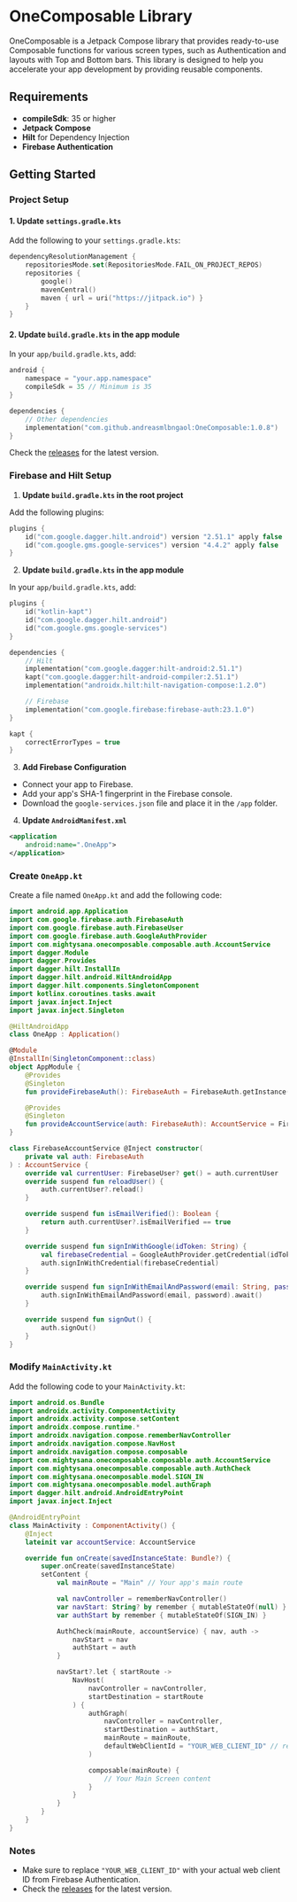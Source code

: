 
# OneComposable Library

OneComposable is a Jetpack Compose library that provides ready-to-use Composable functions for various screen types, such as Authentication and layouts with Top and Bottom bars. This library is designed to help you accelerate your app development by providing reusable components.

## Requirements

- **compileSdk**: 35 or higher
- **Jetpack Compose**
- **Hilt** for Dependency Injection
- **Firebase Authentication**

## Getting Started

### Project Setup

#### 1. Update `settings.gradle.kts`

Add the following to your `settings.gradle.kts`:

```kotlin
dependencyResolutionManagement {
    repositoriesMode.set(RepositoriesMode.FAIL_ON_PROJECT_REPOS)
    repositories {
        google()
        mavenCentral()
        maven { url = uri("https://jitpack.io") }
    }
}
```

#### 2. Update `build.gradle.kts` in the app module

In your `app/build.gradle.kts`, add:

```kotlin
android {
    namespace = "your.app.namespace"
    compileSdk = 35 // Minimum is 35
}

dependencies {
    // Other dependencies
    implementation("com.github.andreasmlbngaol:OneComposable:1.0.8")
}
```

Check the [releases](https://github.com/andreasmlbngaol/OneComposable/releases) for the latest version.

### Firebase and Hilt Setup

1. **Update `build.gradle.kts` in the root project**

Add the following plugins:

```kotlin
plugins {
    id("com.google.dagger.hilt.android") version "2.51.1" apply false
    id("com.google.gms.google-services") version "4.4.2" apply false
}
```

2. **Update `build.gradle.kts` in the app module**

In your `app/build.gradle.kts`, add:

```kotlin
plugins {
    id("kotlin-kapt")
    id("com.google.dagger.hilt.android")
    id("com.google.gms.google-services")
}

dependencies {
    // Hilt
    implementation("com.google.dagger:hilt-android:2.51.1")
    kapt("com.google.dagger:hilt-android-compiler:2.51.1")
    implementation("androidx.hilt:hilt-navigation-compose:1.2.0")

    // Firebase
    implementation("com.google.firebase:firebase-auth:23.1.0")
}

kapt {
    correctErrorTypes = true
}
```

3. **Add Firebase Configuration**

- Connect your app to Firebase.
- Add your app's SHA-1 fingerprint in the Firebase console.
- Download the `google-services.json` file and place it in the `/app` folder.

4. **Update `AndroidManifest.xml`**

```xml
<application
    android:name=".OneApp">
</application>
```

### Create `OneApp.kt`

Create a file named `OneApp.kt` and add the following code:

```kotlin
import android.app.Application
import com.google.firebase.auth.FirebaseAuth
import com.google.firebase.auth.FirebaseUser
import com.google.firebase.auth.GoogleAuthProvider
import com.mightysana.onecomposable.composable.auth.AccountService
import dagger.Module
import dagger.Provides
import dagger.hilt.InstallIn
import dagger.hilt.android.HiltAndroidApp
import dagger.hilt.components.SingletonComponent
import kotlinx.coroutines.tasks.await
import javax.inject.Inject
import javax.inject.Singleton

@HiltAndroidApp
class OneApp : Application()

@Module
@InstallIn(SingletonComponent::class)
object AppModule {
    @Provides
    @Singleton
    fun provideFirebaseAuth(): FirebaseAuth = FirebaseAuth.getInstance()

    @Provides
    @Singleton
    fun provideAccountService(auth: FirebaseAuth): AccountService = FirebaseAccountService(auth)
}

class FirebaseAccountService @Inject constructor(
    private val auth: FirebaseAuth
) : AccountService {
    override val currentUser: FirebaseUser? get() = auth.currentUser
    override suspend fun reloadUser() {
        auth.currentUser?.reload()
    }

    override suspend fun isEmailVerified(): Boolean {
        return auth.currentUser?.isEmailVerified == true
    }

    override suspend fun signInWithGoogle(idToken: String) {
        val firebaseCredential = GoogleAuthProvider.getCredential(idToken, null)
        auth.signInWithCredential(firebaseCredential)
    }

    override suspend fun signInWithEmailAndPassword(email: String, password: String) {
        auth.signInWithEmailAndPassword(email, password).await()
    }

    override suspend fun signOut() {
        auth.signOut()
    }
}
```

### Modify `MainActivity.kt`

Add the following code to your `MainActivity.kt`:

```kotlin
import android.os.Bundle
import androidx.activity.ComponentActivity
import androidx.activity.compose.setContent
import androidx.compose.runtime.*
import androidx.navigation.compose.rememberNavController
import androidx.navigation.compose.NavHost
import androidx.navigation.compose.composable
import com.mightysana.onecomposable.composable.auth.AccountService
import com.mightysana.onecomposable.composable.auth.AuthCheck
import com.mightysana.onecomposable.model.SIGN_IN
import com.mightysana.onecomposable.model.authGraph
import dagger.hilt.android.AndroidEntryPoint
import javax.inject.Inject

@AndroidEntryPoint
class MainActivity : ComponentActivity() {
    @Inject
    lateinit var accountService: AccountService

    override fun onCreate(savedInstanceState: Bundle?) {
        super.onCreate(savedInstanceState)
        setContent {
            val mainRoute = "Main" // Your app's main route

            val navController = rememberNavController()
            var navStart: String? by remember { mutableStateOf(null) }
            var authStart by remember { mutableStateOf(SIGN_IN) }

            AuthCheck(mainRoute, accountService) { nav, auth ->
                navStart = nav
                authStart = auth
            }

            navStart?.let { startRoute ->
                NavHost(
                    navController = navController,
                    startDestination = startRoute
                ) {
                    authGraph(
                        navController = navController,
                        startDestination = authStart,
                        mainRoute = mainRoute,
                        defaultWebClientId = "YOUR_WEB_CLIENT_ID" // replace with your client ID
                    )

                    composable(mainRoute) {
                        // Your Main Screen content
                    }
                }
            }
        }
    }
}
```

### Notes

- Make sure to replace `"YOUR_WEB_CLIENT_ID"` with your actual web client ID from Firebase Authentication.
- Check the [releases](https://github.com/andreasmlbngaol/OneComposable/releases) for the latest version.
